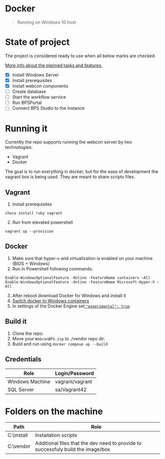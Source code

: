 # Docker
> Running on Windows 10 host


# State of project

The project is considered ready to use when all below marks are checked.

[More info about the planned tasks and features.](https://github.com/Toumash/webcon-oneline-server/issues/1)
- [x] Install Windows Server
- [x] Install prerequisites
- [x] Install webcon components
- [ ] Create database
- [ ] Start the workflow service
- [ ] Run BPSPortal
- [ ] Connect BPS Studio to the instance

# Running it

Currently the repo supports running the webcon server by two technologies:
* Vagrant
* Docker

The goal is to run everything in docker, but for the ease of development the vagrant box is being used. They are meant to share scripts files.

## Vagrant

1. Install prerequisites
```
choco install ruby vagrant
``` 
2. Run from elevated powershell
```
vagrant up --provision
```
## Docker
1. Make sure that hyper-v and virtualization is enabled on your machine (BIOS + Windows)
2. Run in Powershell following commands:
```
Enable-WindowsOptionalFeature -Online -FeatureName containers –All
Enable-WindowsOptionalFeature -Online -FeatureName Microsoft-Hyper-V –All
```
3. After reboot download Docker for Windows and install it
4. [Switch docker to Windows containers](https://sithummeegahapola.medium.com/docker-windows-containers-6a2d454114e)
5. In settings of the Docker Engine set[ `"experimental": true`](https://mresetar.github.io/2020-03-18-how-to-enable-docker-experimental-mode-on-windows/)

## Build it
1. Clone the repo.
2. Move your `WebconBPS.zip` to ./vendor repo dir.
3. Build and run using `docker compose up --build`

## Credentials

| Role            	| Login/Password  	|
|-----------------	|-----------------	|
| Windows Machine 	| vagrant/vagrant 	|
| SQL Server      	| sa/Vagrant42    	|


# Folders on the machine


| Path            	| Role  	|
|-----------------	|-----------------	|
| C:\install     	| Installation scripts 	|
| C:\vendor      	| Additional files that the dev need to provide to successfuly build the image/box    	|
